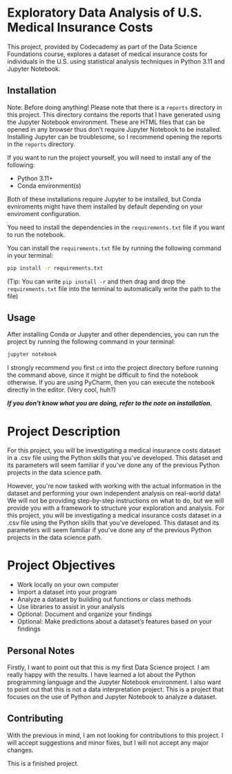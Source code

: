 # Exploratory Data Analysis of U.S. Medical Insurance Costs
This project,
provided by Codecademy as part of the Data Science Foundations course,
explores a dataset of medical insurance costs for individuals in the U.S.
using statistical analysis techniques in Python 3.11 and Jupyter Notebook.

## Installation

Note:
Before doing anything!
Please note that there is a `reports` directory in this project.
This directory contains the reports that I have generated using the Jupyter Notebook environment.
These are HTML files that can be opened in any browser thus don't require Jupyter Notebook to be installed.
Installing Jupyter can be troublesome, so I recommend opening the reports in the `reports` directory.

If you want to run the project yourself, you will need to install any of the following:
- Python 3.11+
- Conda environment(s)

Both of these installations require Jupyter to be installed,
but Conda evniroments might have them installed by default
depending on your enviroment configuration.

You need to install the dependencies in the `requirements.txt` file if you want to run the notebook.

You can install the `requirements.txt` file by running the following command in your terminal:
```bash
pip install -r requirements.txt
```
(Tip:
You can write `pip install -r` and then drag
and drop the `requirements.txt` file into the terminal to automatically write the path to the file)

## Usage

After installing Conda or Jupyter and other dependencies,
you can run the project by running the following command in your terminal:
```bash
jupyter notebook
```

I strongly recommend you first `cd` into the project directory before running the command above,
since it might be difficult to find the notebook otherwise.
If you are using PyCharm, then you can execute the notebook directly in the editor.
(Very cool, huh?)

**_If you don't know what you are doing, refer to the note on installation._**

# Project Description

For this project,
you will be investigating a medical insurance costs dataset in a .csv file
using the Python skills that you've developed.
This dataset and its parameters will seem familiar
if you've done any of the previous Python projects in the data science path.

However,
you're now tasked with working with the actual information in the dataset
and performing your own independent analysis on real-world data!
We will not be providing step-by-step instructions on what to do,
but we will provide you with a framework to structure your exploration and analysis.
For this project,
you will be investigating a medical insurance costs dataset in a .csv file
using the Python skills that you've developed.
This dataset and its parameters will seem familiar
if you've done any of the previous Python projects in the data science path.

# Project Objectives

- Work locally on your own computer
- Import a dataset into your program
- Analyze a dataset by building out functions or class methods
- Use libraries to assist in your analysis
- Optional: Document and organize your findings
- Optional: Make predictions about a dataset’s features based on your findings

## Personal Notes

Firstly, I want to point out that this is my first Data Science project.
I am really happy with the results.
I have learned a lot about the Python programming language and the Jupyter Notebook environment.
I also want to point out that this is not a data interpretation project.
This is a project that focuses on the use of Python and Jupyter Notebook to analyze a dataset.

## Contributing

With the previous in mind, I am not looking for contributions to this project.
I will accept suggestions and minor fixes, but I will not accept any major changes.

This is a finished project.
